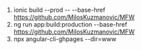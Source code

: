 1. ionic build --prod -- --base-href https://github.com/MilosKuzmanovic/MFW
2. ng run app:build:production --base-href https://github.com/MilosKuzmanovic/MFW
3. npx angular-cli-ghpages --dir=www
